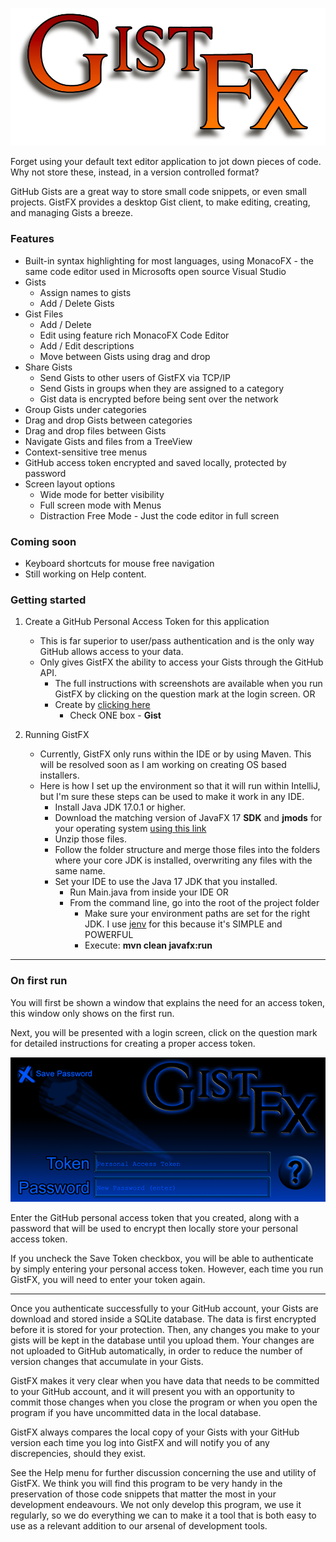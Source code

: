 ![Login image](./img/Logo.png)

Forget using your default text editor application to jot down pieces of
code. Why not store these, instead, in a version controlled format?

GitHub Gists are a great way to store small code snippets, or even small
projects. GistFX provides a desktop Gist client, to make editing, creating, and
managing Gists a breeze.

### Features
  - Built-in syntax highlighting for most  languages, using MonacoFX  - the same code editor used in Microsofts open source Visual Studio
  - Gists
    - Assign names to gists
    - Add / Delete Gists
  - Gist Files
    - Add / Delete
    - Edit using feature rich MonacoFX Code Editor
    - Add / Edit descriptions
    - Move between Gists using drag and drop
  - Share Gists
    - Send Gists to other users of GistFX via TCP/IP
    - Send Gists in groups when they are assigned to a category
    - Gist data is encrypted before being sent over the network
  - Group Gists under categories
  - Drag and drop Gists between categories
  - Drag and drop files between Gists
  - Navigate Gists and files from a TreeView
  - Context-sensitive tree menus
  - GitHub access token encrypted and saved locally, protected by password
  - Screen layout options
    - Wide mode for better visibility
    - Full screen mode with Menus
    - Distraction Free Mode - Just the code editor in full screen 
  
### Coming soon
  - Keyboard shortcuts for mouse free navigation
  - Still working on Help content.
### Getting started

  1. Create a GitHub Personal Access Token for this application
     - This is far superior to user/pass authentication and is the only way GitHub allows access to your data.
     - Only gives GistFX the ability to access your Gists through the GitHub API.
       - The full instructions with screenshots are available when you run GistFX by clicking on the question mark at the login screen. OR
       - Create by [clicking here](https://github.com/settings/tokens/new)
         - Check ONE box - **Gist**
    
  2. Running GistFX
     - Currently, GistFX only runs within the IDE or by using Maven. This will be resolved soon as I am working on creating OS based installers.
     - Here is how I set up the environment so that it will run within IntelliJ, but I'm sure these steps can be used to make it work in any IDE.
        - Install Java JDK 17.0.1 or higher.
        - Download the matching version of JavaFX 17 **SDK** and **jmods** for your operating system [using this link](https://gluonhq.com/products/javafx/)
        - Unzip those files.
        - Follow the folder structure and merge those files into the folders where your core JDK is installed, overwriting any files with the same name.
        - Set your IDE to use the Java 17 JDK that you installed.
          - Run Main.java from inside your IDE OR
          - From the command line, go into the root of the project folder
            - Make sure your environment paths are set for the right JDK. I use [jenv](https://www.jenv.be/) for this because it's SIMPLE and POWERFUL
            - Execute: **mvn clean javafx:run**
---

### On first run

You will first be shown a window that explains the need for an access token, this window only shows on the first run.

Next, you will be presented with a login screen, click on the question mark for detailed instructions for creating a proper access token.

 ![Login image](./img/GistFX-Login.png) 

Enter the GitHub personal access token that you created, along with a password that will be used to encrypt then locally store your personal access token.

If you uncheck the Save Token checkbox, you will be able to authenticate by simply entering your personal access token. However, each time you run GistFX, you will need to enter your token again.

---

Once you authenticate successfully to your GitHub account, your Gists are download and stored inside a SQLite database. The data is first encrypted before it is stored for your protection. Then, any changes you make to your gists will be kept in the database until you upload them. Your changes are not uploaded to GitHub automatically, in order to reduce the number of version changes that accumulate in your Gists.

GistFX makes it very clear when you have data that needs to be committed to your GitHub account, and it will present you with an opportunity to commit those changes when you close the program or when you open the program if you have uncommitted data in the local database.

GistFX always compares the local copy of your Gists with your GitHub version each time you log into GistFX and will notify you of any discrepencies, should they exist.

See the Help menu for further discussion concerning the use and utility of GistFX. We think you will find this program to be very handy in the preservation of those code snippets that matter the most in your development endeavours. We not only develop this program, we use it regularly, so we do everything we can to make it a tool that is both easy to use as a relevant addition to our arsenal of development tools.